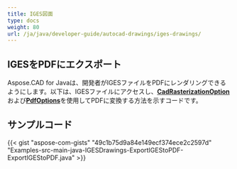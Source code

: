 ```yaml
---
title: IGES図面
type: docs
weight: 80
url: /ja/java/developer-guide/autocad-drawings/iges-drawings/
---
```


## **IGESをPDFにエクスポート**

Aspose.CAD for Javaは、開発者がIGESファイルをPDFにレンダリングできるようにします。以下は、IGESファイルにアクセスし、[**CadRasterizationOption**](https://reference.aspose.com/cad/java/com.aspose.cad.imageoptions/CadRasterizationOptions)および[**PdfOptions**](https://reference.aspose.com/cad/java/com.aspose.cad.imageoptions/PdfOptions)を使用してPDFに変換する方法を示すコードです。

## サンプルコード

{{< gist "aspose-com-gists" "49c1b75d9a84e149ecf374ece2c2597d" "Examples-src-main-java-IGESDrawings-ExportIGEStoPDF-ExportIGEStoPDF.java" >}}
